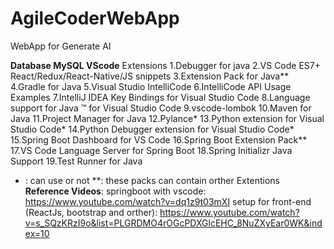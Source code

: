 # AgileCoderWebApp
WebApp for Generate AI

**Database MySQL
VScode**
Extensions
  1.Debugger for java
  2.VS Code ES7+ React/Redux/React-Native/JS snippets
  3.Extension Pack for Java**
  4.Gradle for Java
  5.Visual Studio IntelliCode
  6.IntelliCode API Usage Examples
  7.IntelliJ IDEA Key Bindings for Visual Studio Code
  8.Language support for Java ™ for Visual Studio Code
  9.vscode-lombok
  10.Maven for Java
  11.Project Manager for Java
  12.Pylance*
  13.Python extension for Visual Studio Code*
  14.Python Debugger extension for Visual Studio Code*
  15.Spring Boot Dashboard for VS Code
  16.Spring Boot Extension Pack**
  17.VS Code Language Server for Spring Boot
  18.Spring Initializr Java Support
  19.Test Runner for Java
* : can use or not
**: these packs can contain orther Extentions
**Reference Videos**:
  springboot with vscode: https://www.youtube.com/watch?v=dq1z9t03mXI
  setup for front-end (ReactJs, bootstrap and orther): https://www.youtube.com/watch?v=s_SQzKRzI9o&list=PLGRDMO4rOGcPDXGlcEHC_8NuZXyEar0WK&index=10
  
  
       

